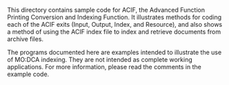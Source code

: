 This directory contains sample code for ACIF, the Advanced Function
Printing Conversion and Indexing Function. It illustrates methods
for coding each of the ACIF exits (Input, Output, Index, and Resource),
and also shows a method of using the ACIF index file to index and
retrieve documents from archive files.

The programs documented here are examples intended to illustrate
the use of MO:DCA indexing. They are not intended as complete working
applications. For more information, please read the comments in the
example code.

